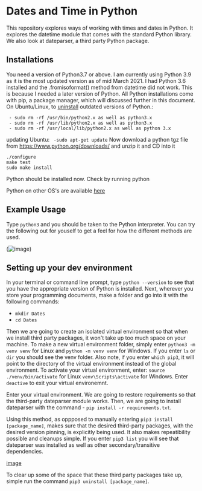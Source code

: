 # Dates and Time in Python
This repository explores ways of working with times and dates in Python. It explores the datetime module that comes with the standard Python library. We also look at dateparser, a third party Python package.

## Installations
You need a version of Python3.7 or above. I am currently using Python 3.9 as it is the most updated version as of mid March 2021. I had Python 3.6 installed and the .fromisoformat() method from datetime did not work. This is because I needed a later version of Python. All Python installations come with pip, a package manager, which will discussed further in this document.
On Ubuntu/Linux, to [uninstall](https://stackoverflow.com/questions/48899604/how-to-uninstall-python-in-ubuntu-completely-and-reinstalling-it) outdated versions of Python.:

```
 - sudo rm -rf /usr/bin/python2.x as well as python3.x
 - sudo rm -rf /usr/lib/python2.x as well as python3.x
 - sudo rm -rf /usr/local/lib/python2.x as well as python 3.x 
 ```

updating Ubuntu:
`` -sudo apt-get update``
Now download a python tgz file from https://www.python.org/downloads/ and unzip it and CD into it
```
./configure
make test
sudo make install
```
Python should be installed now. Check by running python

Python on other OS's are available [here]( https://www.python.org/downloads/)

## Example Usage

Type ```python3``` and you should be taken to the Python interpreter. You can try the following out for youself to get a feel for how the different methods are used.

(![image](https://user-images.githubusercontent.com/25753853/112026271-67aa1400-8b0c-11eb-90ac-4aa815f15578.png))

## Setting up your dev environment

In your terminal or command line prompt, type ```python --version``` to see that you have the appropriate version of Python is installed.
Next, wherever you store your programming documents, make a folder and go into it with the following commands: 
- `mkdir Dates`
- `cd Dates`

Then we are going to create an isolated virtual environment so that when we install third party packages, it won't take up too much space on your machine. 
To make a new virtual environment folder, simply enter ```python3 -m venv venv``` for Linux and ```python -m venv venv``` for Windows. If you enter ```ls``` or ```dir``` you should see the venv folder. Also note, if you enter ```which pip3```, it will point to the directory of the virtual environment instead of the global environment. To activate your virtual environment, enter:
 ```source ./venv/bin/activate``` for Linux  ```venv\Scripts\activate``` for Windows. Enter ```deactive``` to exit your virtual environemnt.

Enter your virtual environment. We are going to restore requirements so that the third-party dateparser module works. Then, we are going to install dateparser with the command - ```pip install -r requirements.txt```. 

Using this method, as oppposed to manually entering ```pip3 install [package_name]```, makes sure that the desired third-party packages, with the desired version pinning, is explicitly being used. It also makes repeatibility possible and cleanups simple.
If you enter ```pip3 list``` you will see that dateparser was installed as well as other secondary/transitive dependencies.

[image](https://user-images.githubusercontent.com/25753853/111908832-2133b700-8a31-11eb-8510-3b7d99506b48.png)

To clear up some of the space that these third party packages take up, simple run the command ```pip3 uninstall [package_name]```.





